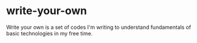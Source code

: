 # write-your-own

Write your own is a set of codes I'm writing to understand fundamentals of basic technologies in my free time. 
